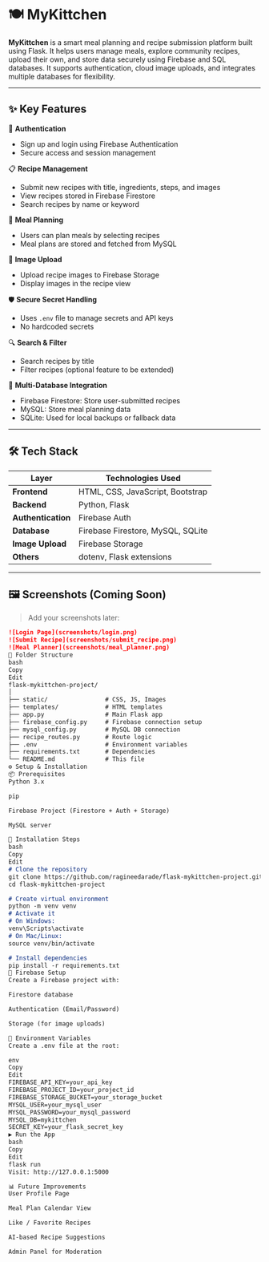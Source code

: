 # 🍽️ MyKittchen

**MyKittchen** is a smart meal planning and recipe submission platform built using Flask. It helps users manage meals, explore community recipes, upload their own, and store data securely using Firebase and SQL databases. It supports authentication, cloud image uploads, and integrates multiple databases for flexibility.

---

## ✨ Key Features

🔐 **Authentication**
- Sign up and login using Firebase Authentication
- Secure access and session management

📋 **Recipe Management**
- Submit new recipes with title, ingredients, steps, and images
- View recipes stored in Firebase Firestore
- Search recipes by name or keyword

🍛 **Meal Planning**
- Users can plan meals by selecting recipes
- Meal plans are stored and fetched from MySQL

📸 **Image Upload**
- Upload recipe images to Firebase Storage
- Display images in the recipe view

🛡️ **Secure Secret Handling**
- Uses `.env` file to manage secrets and API keys
- No hardcoded secrets

🔍 **Search & Filter**
- Search recipes by title
- Filter recipes (optional feature to be extended)

📂 **Multi-Database Integration**
- Firebase Firestore: Store user-submitted recipes
- MySQL: Store meal planning data
- SQLite: Used for local backups or fallback data

---

## 🛠️ Tech Stack

| Layer          | Technologies Used |
|----------------|-------------------|
| **Frontend**   | HTML, CSS, JavaScript, Bootstrap |
| **Backend**    | Python, Flask |
| **Authentication** | Firebase Auth |
| **Database**   | Firebase Firestore, MySQL, SQLite |
| **Image Upload** | Firebase Storage |
| **Others**     | dotenv, Flask extensions |

---

## 🖼️ Screenshots (Coming Soon)

> Add your screenshots later:

```markdown
![Login Page](screenshots/login.png)
![Submit Recipe](screenshots/submit_recipe.png)
![Meal Planner](screenshots/meal_planner.png)
🧩 Folder Structure
bash
Copy
Edit
flask-mykittchen-project/
│
├── static/                # CSS, JS, Images
├── templates/             # HTML templates
├── app.py                 # Main Flask app
├── firebase_config.py     # Firebase connection setup
├── mysql_config.py        # MySQL DB connection
├── recipe_routes.py       # Route logic
├── .env                   # Environment variables
├── requirements.txt       # Dependencies
└── README.md              # This file
⚙️ Setup & Installation
📦 Prerequisites
Python 3.x

pip

Firebase Project (Firestore + Auth + Storage)

MySQL server

🔧 Installation Steps
bash
Copy
Edit
# Clone the repository
git clone https://github.com/ragineedarade/flask-mykittchen-project.git
cd flask-mykittchen-project

# Create virtual environment
python -m venv venv
# Activate it
# On Windows:
venv\Scripts\activate
# On Mac/Linux:
source venv/bin/activate

# Install dependencies
pip install -r requirements.txt
🔐 Firebase Setup
Create a Firebase project with:

Firestore database

Authentication (Email/Password)

Storage (for image uploads)

🔑 Environment Variables
Create a .env file at the root:

env
Copy
Edit
FIREBASE_API_KEY=your_api_key
FIREBASE_PROJECT_ID=your_project_id
FIREBASE_STORAGE_BUCKET=your_storage_bucket
MYSQL_USER=your_mysql_user
MYSQL_PASSWORD=your_mysql_password
MYSQL_DB=mykittchen
SECRET_KEY=your_flask_secret_key
▶️ Run the App
bash
Copy
Edit
flask run
Visit: http://127.0.0.1:5000

📊 Future Improvements
User Profile Page

Meal Plan Calendar View

Like / Favorite Recipes

AI-based Recipe Suggestions

Admin Panel for Moderation

